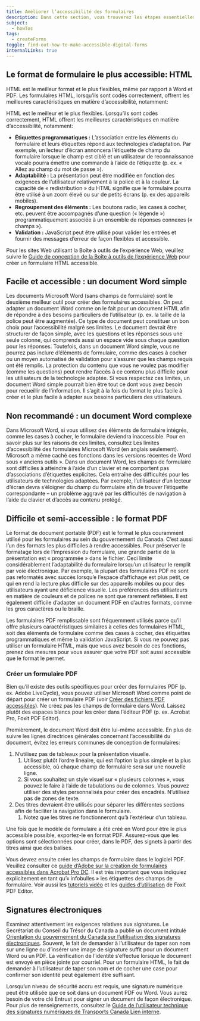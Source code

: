 ```yaml
---
title: Améliorer l’accessibilité des formulaires
description: Dans cette section, vous trouverez les étapes essentielles pour le développement d’un formulaire accessible.
subject:
  - howTos
tags:
  - createForms
toggle: find-out-how-to-make-accessible-digital-forms
internalLinks: true
---
```


## Le format de formulaire le plus accessible: HTML

HTML est le meilleur format et le plus flexibles, même par rapport à Word et PDF. Les formulaires HTML, lorsqu’ils sont codés correctement, offrent les meilleures caractéristiques en matière d’accessibilité, notamment:

HTML est le meilleur et le plus flexibles. Lorsqu’ils sont codés correctement, HTML offrent les meilleures caractéristiques en matière d’accessibilité, notamment:

- **Étiquettes programmatiques :** L’association entre les éléments du formulaire et leurs étiquettes répond aux technologies d’adaptation. Par exemple, un lecteur d’écran annoncera l’étiquette de champ du formulaire lorsque le champ est ciblé et un utilisateur de reconnaissance vocale pourra émettre une commande à l’aide de l’étiquette (p. ex. « Allez au champ du mot de passe »).
- **Adaptabilité :** La présentation peut être modifiée en fonction des exigences de l’utilisateur relativement à la police et à la couleur. La capacité de « redistribution » du HTML signifie que le formulaire pourra être utilisé à un zoom élevé ou sur de petits écrans (p. ex des appareils mobiles).
- **Regroupement des éléments :** Les boutons radio, les cases à cocher, etc. peuvent être accompagnés d’une question (« légende ») programmatiquement associée à un ensemble de réponses connexes (« champs »).
- **Validation :** JavaScript peut être utilisé pour valider les entrées et fournir des messages d’erreur de façon flexibles et accessible.

Pour les sites Web utilisant la Boîte à outils de l’expérience Web, veuillez suivre le [Guide de conception de la Boîte à outils de l’expérience Web](https://wet-boew.github.io/wet-boew-styleguide/design/forms-fr.html) pour créer un formulaire HTML accessible.

## Facile et accessible : un document Word simple

Les documents Microsoft Word (sans champs de formulaire) sont le deuxième meilleur outil pour créer des formulaires accessibles. On peut adapter un document Word comme on le fait pour un document HTML afin de répondre à des besoins particuliers de l’utilisateur (p. ex. la taille de la police peut être augmentée). Ce type de document peut constituer un bon choix pour l’accessibilité malgré ses limites. Le document devrait être structurer de façon simple, avec les questions et les réponses sous une seule colonne, qui comprends aussi un espace vide sous chaque question pour les réponses. Toutefois, dans un document Word simple, vous ne pourrez pas inclure d’éléments de formulaire, comme des cases à cocher ou un moyen automatisé de validation pour s’assurer que les champs requis ont été remplis. La protection du contenu que vous ne voulez pas modifier (comme les questions) peut rendre l’accès à ce contenu plus difficile pour les utilisateurs de la technologie adaptée. Si vous respectez ces limites, un document Word simple pourrait bien être tout ce dont vous avez besoin pour recueillir de l’information. Il s’agit à la fois du format le plus facile à créer et le plus facile à adapter aux besoins particuliers des utilisateurs.

## Non recommandé : un document Word complexe

Dans Microsoft Word, si vous utilisez des éléments de formulaire intégrés, comme les cases à cocher, le formulaire deviendra inaccessible. Pour en savoir plus sur les raisons de ces limites, consultez Les limites d’accessibilité des formulaires Microsoft Word (en anglais seulement). Microsoft a même caché ces fonctions dans les versions récentes de Word sous « anciens outils ». Dans un document Word, les champs de formulaire sont difficiles à atteindre à l’aide d’un clavier et ne comportent pas d’associations d’étiquettes explicites. Cela entraîne des difficultés pour les utilisateurs de technologies adaptées. Par exemple, l’utilisateur d’un lecteur d’écran devra s’éloigner du champ du formulaire afin de trouver l’étiquette correspondante – un problème aggravé par les difficultés de navigation à l’aide du clavier et d’accès au contenu protégé.

## Difficile et semi-accessible : le format PDF

Le format de document portable (PDF) est le format le plus couramment utilisé pour les formulaires au sein du gouvernement du Canada. C’est aussi l’un des formats les plus difficiles à rendre accessibles. Pour préserver le formatage lors de l’impression du formulaire, une grande partie de la présentation est « programmée » dans le fichier. Ceci limite considérablement l’adaptabilité du formulaire lorsqu’un utilisateur le remplit par voie électronique. Par exemple, la plupart des formulaires PDF ne sont pas reformatés avec succès lorsqu’e l’espace d’affichage est plus petit, ce qui en rend la lecture plus difficile sur des appareils mobiles ou pour des utilisateurs ayant une déficience visuelle. Les préférences des utilisateurs en matière de couleurs et de polices ne sont que rarement reflétées. Il est également difficile d’adapter un document PDF en d’autres formats, comme les gros caractères ou le braille.

Les formulaires PDF remplissable sont fréquemment utilisés parce qu’il offre plusieurs caractéristiques similaires à celles des formulaires HTML, soit des éléments de formulaire comme des cases à cocher, des étiquettes programmatiques et même la validation JavaScript. Si vous ne pouvez pas utiliser un formulaire HTML, mais que vous avez besoin de ces fonctions, prenez des mesures pour vous assurer que votre PDF soit aussi accessible que le format le permet.

### Créer un formulaire PDF

Bien qu’il existe des outils spécifiques pour créer des formulaires PDF (p. ex. Adobe LiveCycle), vous pouvez utiliser Microsoft Word comme point de départ pour créer un formulaire PDF (voir [Créer des fichiers PDF accessibles](https://support.microsoft.com/fr-fr/office/cr%C3%A9er-des-fichiers-pdf-accessibles-064625e0-56ea-4e16-ad71-3aa33bb4b7ed)). Ne créez pas les champs de formulaire dans Word. Laissez plutôt des espaces blancs pour les créer dans l’éditeur PDF (p. ex. Acrobat Pro, Foxit PDF Editor).

Premièrement, le document Word doit être lui-même accessible. En plus de suivre les lignes directrices générales concernant l’accessibilité du document, évitez les erreurs communes de conception de formulaires:

1. N’utilisez pas de tableaux pour la présentation visuelle.
    1. Utilisez plutôt l’ordre linéaire, qui est l’option la plus simple et la plus accessible, où chaque champ de formulaire sera sur une nouvelle ligne.
    2. Si vous souhaitez un style visuel sur « plusieurs colonnes », vous pouvez le faire à l’aide de tabulations ou de colonnes. Vous pouvez utiliser des styles personnalisés pour créer des encadrés. N’utilisez pas de zones de texte.
2. Des titres devraient être utilisés pour séparer les différentes sections afin de faciliter la navigation dans le formulaire.
    1. Notez que les titres ne fonctionneront qu’à l’extérieur d’un tableau.

Une fois que le modèle de formulaire a été créé en Word pour être le plus accessible possible, exportez-le en format PDF. Assurez-vous que les options sont sélectionnées pour créer, dans le PDF, des signets à partir des titres ainsi que des balises.

Vous devrez ensuite créer les champs de formulaire dans le logiciel PDF. Veuillez consulter ce [guide d’Adobe sur la création de formulaires accessibles dans Acrobat Pro DC](https://www.adobe.com/accessibility/products/acrobat/creating-accessible-forms.html). Il est très important que vous indiquiez explicitement en tant qu’« infobulles » les étiquettes des champs de formulaire. Voir aussi les [tutoriels vidéo](https://www.foxitsoftware.com/fr/support/tutorial/) et les [guides d’utilisation](https://www.foxitsoftware.com/fr/support/usermanuals.php) de Foxit PDF Editor.

## Signatures électroniques

Examinez attentivement les exigences relatives aux signatures. Le Secrétariat du Conseil du Trésor du Canada a publié un document intitulé [Orientation du gouvernement du Canada sur l’utilisation des signatures électroniques](https://www.canada.ca/fr/gouvernement/systeme/gouvernement-numerique/securite-confidentialite-ligne/orientation-gouvernement-canada-utilisation-signatures-electroniques.html). Souvent, le fait de demander à l’utilisateur de taper son nom sur une ligne ou d’insérer une image de signature suffit pour un document Word ou un PDF. La vérification de l’identité s’effectue lorsque le document est envoyé en pièce jointe par courriel. Pour un formulaire HTML, le fait de demander à l’utilisateur de taper son nom et de cocher une case pour confirmer son identité peut également être suffisant.

Lorsqu’un niveau de sécurité accru est requis, une signature numérique peut être utilisée que ce soit dans un document PDF ou Word. Vous aurez besoin de votre clé Entrust pour signer un document de façon électronique. Pour plus de renseignements, consultez le [Guide de l’utilisateur technique des signatures numériques de Transports Canada<span class="fas fa-external-link-square-alt mrgn-lft-sm mrgn-rght-sm" aria-hidden="true"></span><span class="wb-inv"> Lien interne</span>](https://wiki.gccollab.ca/images/5/57/TCDS_EN_HOWTO.DOCX).
